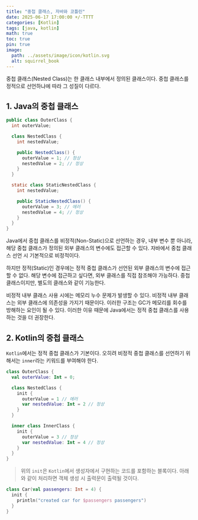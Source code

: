 ```yaml
---
title: "중첩 클래스, 자바와 코틀린"
date: 2025-06-17 17:00:00 +/-TTTT
categories: [Kotlin]
tags: [java, kotlin]
math: true
toc: true
pin: true
image:
  path: ../assets/image/icon/kotlin.svg
  alt: squirrel_book
---
```


중첩 클래스(Nested Class)는 한 클래스 내부에서 정의된 클래스이다. 중첩 클래스를 정적으로 선언하냐에 따라 그 성질이 다르다. 

## 1. Java의 중첩 클래스

```java
public class OuterClass {
  int outerValue;

  class NestedClass {
    int nestedValue;

    public NestedClass() {
      outerValue = 1; // 정상
      nestedValue = 2; // 정상
    }
  }

  static class StaticNestedClass {
    int nestedValue;

    public StaticNestedClass() {
      outerValue = 3; // 에러
      nestedValue = 4; // 정상
    }
  }
}
```

Java에서 중첩 클래스를 비정적(Non-Static)으로 선언하는 경우, 내부 변수 뿐 아니라, 해당 중첩 클래스가 정의된 외부 클래스의 변수에도 접근할 수 있다. 자바에서 중첩 클래스 선언 시 기본적으로 비정적이다.

하지만 정적(Static)인 경우에는 정적 중첩 클래스가 선언된 외부 클래스의 변수에 접근할 수 없다. 해당 변수에 접근하고 싶다면, 외부 클래스를 직접 참조해야 가능하다. 중첩 클래스이지만, 별도의 클래스와 같이 기능한다. 

비정적 내부 클래스 사용 시에는 메모리 누수 문제가 발생할 수 있다. 비정적 내부 클래스는 외부 클래스에 의존성을 가지기 때문이다. 이러한 구조는 GC가 메모리를 회수를 방해하는 요인이 될 수 있다. 이러한 이유 때문에 Java에서는 정적 중첩 클래스를 사용하는 것을 더 권장한다.

## 2. Kotlin의 중첩 클래스

`Kotlin`에서는 정적 중첩 클래스가 기본이다. 오히려 비정적 중첩 클래스를 선언하기 위해서는 `inner`라는 키워드를 부여해야 한다. 

```kotlin
class OuterClass {
  val outerValue: Int = 0;

  class NestedClass {
    init {
      outerValue = 1 // 에러
      var nestedValue: Int = 2 // 정상 
    }
  }

  inner class InnerClass {
    init {
      outerValue = 3 // 정상 
      var nestedValue: Int = 4 // 정상 
    }
  }
}
```

> 위의 `init`은 `Kotlin`에서 생성자에서 구현하는 코드를 포함하는 블록이다. 아래와 같이 처리하면 객체 생성 시 출력문이 출력될 것이다. 

```kotlin
class Car(val passengers: Int = 4) {
  init {
    println("created car for $passengers passengers")
  }
}
```